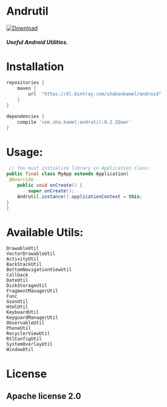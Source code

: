 # Andrutil

[ ![Download](https://api.bintray.com/packages/shabankamel/android/andrutil/images/download.svg) ](https://bintray.com/shabankamel/android/andrutil/_latestVersion)

##### Useful Android Utilities.

# Installation

```gradle
repositories {
    maven {
        url  "https://dl.bintray.com/shabankamel/android" 
    }
}

dependencies {
    compile 'com.sha.kamel:andrutil:0.2.2@aar'
}
```

# Usage:

```java
 // You must initialize library in Application class:
public final class MyApp extends Application{
 @Override
    public void onCreate() {
        super.onCreate();
    Andrutil.instance().applicationContext = this;
}
}
```

# Available Utils:
```
DrawableUtil
VectorDrawableUtil
ActivityUtil
BackStackUtil
BottomNavigationViewUtil
Callback
DateUtil
DiskStorageUtil
FragmentManagerUtil
Func
GsonUtil
HtmlUtil
KeyboardUtil
KeyguardManagerUtil
ObservableUtil
PhoneUtil
RecyclerViewUtil
RtlConfigUtil
SystemOverlayUtil
WindowUtil
```
# License

## Apache license 2.0
